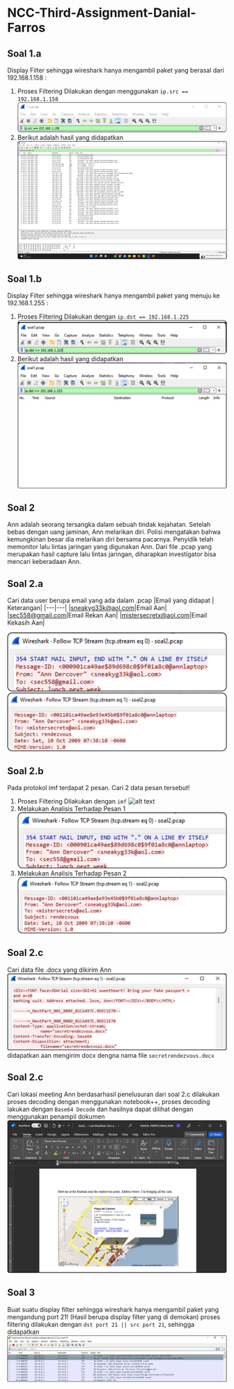 # NCC-Third-Assignment-Danial-Farros

## Soal 1.a
Display Filter sehingga wireshark hanya mengambil paket yang berasal dari 192.168.1.158 : 
1. Proses Filtering Dilakukan dengan menggunakan `ip.src == 192.168.1.158`
![alt text](https://github.com/danial921/NCC-Third-Assignment-Danial-Farros/blob/main/Soal1/1a%20command.png)
2. Berikut adalah hasil yang didapatkan
![alt text](https://github.com/danial921/NCC-Third-Assignment-Danial-Farros/blob/main/Soal1/1a%20result.png)

## Soal 1.b
Display Filter sehingga wireshark hanya mengambil paket yang menuju ke 192.168.1.255 : 
1. Proses Filtering Dilakukan dengan `ip.dst == 192.168.1.225`
![alt text](https://github.com/danial921/NCC-Third-Assignment-Danial-Farros/blob/main/Soal1/1b%20command.png)
2. Berikut adalah hasil yang didapatkan
![alt text](https://github.com/danial921/NCC-Third-Assignment-Danial-Farros/blob/main/Soal1/1b%20result.png)

## Soal 2
Ann adalah seorang tersangka dalam sebuah tindak kejahatan. Setelah bebas dengan uang jaminan, Ann melarikan diri. Polisi mengatakan bahwa kemungkinan besar dia melarikan diri bersama pacarnya. Penyidik telah memonitor lalu lintas jaringan yang digunakan Ann. Dari file .pcap yang merupakan hasil capture lalu lintas jaringan, diharapkan investigator bisa mencari keberadaan Ann.

## Soal 2.a
Cari data user berupa email yang ada dalam .pcap
|Email yang didapat | Keterangan|
|---|---|
|sneakyg33k@aol.com|Email Aan|
|sec558@gmail.com|Email Rekan Aan|
|mistersecretx@aol.com|Email Kekasih Aan|

![alt text](https://github.com/danial921/NCC-Third-Assignment-Danial-Farros/blob/main/Soal2/2a-1.png)
![alt text](https://github.com/danial921/NCC-Third-Assignment-Danial-Farros/blob/main/Soal2/2a-2.png)

## Soal 2.b
Pada protokol imf terdapat 2 pesan. Cari 2 data pesan tersebut!
1. Proses Filtering Dilakukan dengan `imf`
![alt text](https://github.com/danial921/NCC-Third-Assignment-Danial-Farros/blob/main/Soal2/2a-3.png)
2. Melakukan Analisis Terhadap Pesan 1
![alt text](https://github.com/danial921/NCC-Third-Assignment-Danial-Farros/blob/main/Soal2/2a-1.png)
4. Melakukan Analisis Terhadap Pesan 2
![alt text](https://github.com/danial921/NCC-Third-Assignment-Danial-Farros/blob/main/Soal2/2a-2.png)

## Soal 2.c
Cari data file .docx yang dikirim Ann
![alr_text](https://github.com/danial921/NCC-Third-Assignment-Danial-Farros/blob/main/Soal2/2c.png)
didapatkan aan mengirim docx dengna nama file `secretrendezvous.docx`

## Soal 2.c
Cari lokasi meeting Ann
berdasarhasil penelusuran dari soal 2.c dilakukan proses decoding dengan menggunakan notebook++, proses decoding lakukan dengan `Base64 Decode` dan hasilnya dapat dilihat dengan menggunakan penampil dokumen
![alr_text](https://github.com/danial921/NCC-Third-Assignment-Danial-Farros/blob/main/Soal2/2d.png)

## Soal 3
Buat suatu display filter sehingga wireshark hanya mengambil paket yang mengandung port 21! (Hasil berupa display filter yang di demokan)
proses filtering dilakukan dengan `dst port 21 || src port 21`, sehingga didapatkan
![alr_text](https://github.com/danial921/NCC-Third-Assignment-Danial-Farros/blob/main/Soal3/3a.png)
